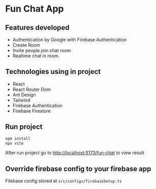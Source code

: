 # Fun Chat App

## Features developed

- Authentication by Google with Firebase Authentication
- Create Room
- Invite people join chat room
- Realtime chat in room.

## Technologies using in project

- React
- React Router Dom
- Ant Design
- Tailwind
- Firebase Authentication
- Firebase Firestore

## Run project

```bash
npm install
npx vite
```

After run project go to <http://localhost:5173/fun-chat> to view result

## Override firebase config to your firebase app

Filebase config stored at `src/configs/firebaseSetup.ts`
